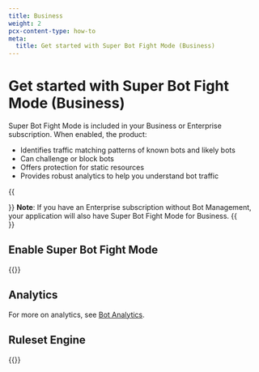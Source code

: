 ```yaml
---
title: Business
weight: 2
pcx-content-type: how-to
meta:
  title: Get started with Super Bot Fight Mode (Business)
---
```


# Get started with Super Bot Fight Mode (Business)

Super Bot Fight Mode is included in your Business or Enterprise subscription. When enabled, the product:

- Identifies traffic matching patterns of known bots and likely bots
- Can challenge or block bots
- Offers protection for static resources
- Provides robust analytics to help you understand bot traffic

{{<Aside>}}
**Note**: If you have an Enterprise subscription without Bot Management, your application will also have Super Bot Fight Mode for Business.
{{</Aside>}}

## Enable Super Bot Fight Mode

{{<render file="_get-started-pro-biz-steps.md">}}

## Analytics

For more on analytics, see [Bot Analytics](/bots/bot-analytics/biz-and-ent/).

## Ruleset Engine

{{<render file="_bfm-ruleset-engine.md">}}
